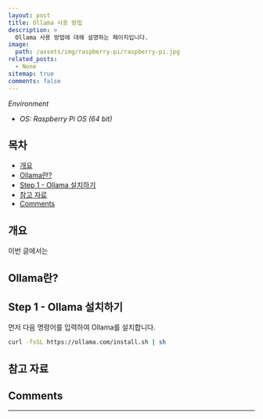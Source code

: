 ```yaml
---
layout: post
title: Ollama 사용 방법
description: >
  Ollama 사용 방법에 대해 설명하는 페이지입니다.
image:
  path: /assets/img/raspberry-pi/raspberry-pi.jpg
related_posts:
  - None
sitemap: true
comments: false
---
```


<i>Environment</i>

- <i>OS: Raspberry Pi OS (64 bit)</i>

<h2>목차</h2>

- [개요](#개요)
- [Ollama란?](#ollama란)
- [Step 1 - Ollama 설치하기](#step-1---ollama-설치하기)
- [참고 자료](#참고-자료)
- [Comments](#comments)

## 개요

이번 글에서는

## Ollama란?

## Step 1 - Ollama 설치하기

먼저 다음 명령어를 입력하여 Ollama를 설치합니다.

```bash
curl -fsSL https://ollama.com/install.sh | sh
```

## 참고 자료

## Comments

<hr />
<script
  src="https://utteranc.es/client.js"
  repo="HyunJinNo/HyunJinNo.github.io"
  issue-term="pathname"
  theme="github-light"
  crossorigin="anonymous"
  async
></script>
